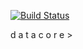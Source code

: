 [![Build Status](https://cloud.drone.io/api/badges/davisvansant/datacore/status.svg)](https://cloud.drone.io/davisvansant/datacore)

d a t a c o r e > 
